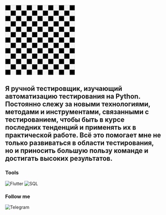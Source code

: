 [![Header](assets/images.png)](https://my.sky.pro/student-cabinet/stream/1701/employment)

## Я ручной тестировщик, изучающий автоматизацию тестирования на Python. Постоянно слежу за новыми технологиями, методами и инструментами, связанными с тестированием, чтобы быть в курсе последних тенденций и применять их в практической работе. Всё это помогает мне не только развиваться в области тестирования, но и приносить большую пользу команде и достигать высоких результатов.

### Tools
![Flutter](https://img.shields.io/badge/-Flutter-090909?style=for-the-badge&logo=flutter&logoColor=47C5F8
)
![SQL](https://img.shields.io/badge/-Sql-090909?style=for-the-badge&logo=mySql&logoColor=07C5F8
)

### Follow me
![Telegram](https://img.shields.io/badge/-Telegram-090909?style=for-the-badge&logo=Telegram&logoColor=27A0D9
)